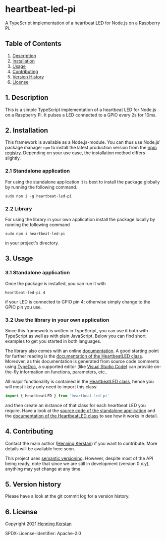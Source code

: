 # heartbeat-led-pi

A TypeScript implementation of a heartbeat LED for Node.js on a Raspberry Pi.

## Table of Contents

1. [Description](#1-description)
1. [Installation](#2-installation)
1. [Usage](#3-usage)
1. [Contributing](#4-contributing)
1. [Version History](#5-version-history)
1. [License](#6-license)

## 1. Description

This is a simple TypeScript implementation of a heartbeat LED for Node.js on a Raspberry Pi. It pulses a LED connected to a GPIO every 2s for 10ms.

## 2. Installation

This framework is available as a Node.js-module. You can thus use Node.js' package manager `npm` to install the latest production version from the [npm registry](https://npmjs.com). Depending on your use case, the installation method differs slightly.

### 2.1 Standalone application

For using the standalone application it is best to install the package globally by running the following command.

    sudo npm i -g heartbeat-led-pi

### 2.2 Library

For using the library in your own application install the package locally by running the following command

    sudo npm i heartbeat-led-pi

in your project's directory.

## 3. Usage

### 3.1 Standalone application

Once the package is installed, you can run it with

```
heartbeat-led-pi 4
```

if your LED is connected to GPIO pin 4; otherwise simply change to the GPIO pin you use.

### 3.2 Use the library in your own application

Since this framework is written in TypeScript, you can use it both with TypeScript as well as with plain JavaScript. Below you can find short examples to get you started in both languages.

The library also comes with an online [documentation](https://henningkerstan.github.io/heartbeat-led-pi/). A good starting point for further reading is the [documentation of the HeartbeatLED class](https://henningkerstan.github.io/heartbeat-led-pi/classes/HeartbeatLED.HeartbeatLED-1.html). Moreover, as this documentation is generated from source code comments using [TypeDoc](https://typedoc.org), a supported editor (like [Visual Studio Code](https://code.visualstudio.com/)) can provide on-the-fly information on functions, parameters, etc..

All major functionality is contained in the [HeartbeatLED class](https://henningkerstan.github.io/heartbeat-led-pi/classes/HeartbeatLED.HeartbeatLED-1.html), hence you will most likely only need to import this class:

```typescript
import { HeartbeatLED } from 'heartbeat-led-pi'
```

and then create an instance of that class for each heartbeat LED you require. Have a look at the [source code of the standalone application](https://github.com/henningkerstan/heartbeat-led-pi/blob/main/src/heartbeat-led-pi.ts) and the [documentation of the HeartbeatLED class](https://henningkerstan.github.io/heartbeat-led-pi/classes/HeartbeatLED.HeartbeatLED-1.html) to see how it works in detail.

## 4. Contributing

Contact the main author ([Henning Kerstan](https://henningkerstan.de)) if you want to contribute. More details will be available here soon.

This project uses [semantic versioning](https://semver.org/). However, despite most of the API being ready, note that since we are still in development (version 0.x.y), anything may yet change at any time.

## 5. Version history

Please have a look at the git commit log for a version history.

## 6. License

Copyright 2021 [Henning Kerstan](https://henningkerstan.de)

SPDX-License-Identifier: Apache-2.0
